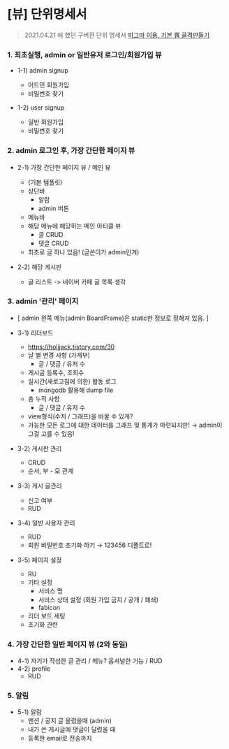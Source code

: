 # [뷰] 단위명세서

> 2021.04.21 에 했던 구버젼 단위 명세서
> [피그마 이용, 기본 웹 골격만들기](https://www.figma.com/file/ykuc8MOAYh5N3tAGhvesZY/light_board?node-id=0%3A1)

### 1. 최초실행, admin or 일반유저 로그인/회원가입 뷰

- 1-1) admin signup
    - 어드민 회원가입
    - 비밀번호 찾기

- 1-2) user signup
    - 일반 회원가입
    - 비밀번호 찾기

### 2. admin 로그인 후, 가장 간단한 페이지 뷰

- 2-1) 가장 간단한 페이지 뷰 / 메인 뷰
    - (기본 템플릿)
    - 상단바
        - 알람
        - admin 버튼
    - 메뉴바
    - 해당 메뉴에 해당하는 메인 아티클 뷰
        - 글 CRUD
        - 댓글 CRUD
    - 최초로 글 하나 있음! (글쓴이가 admin인겨)

- 2-2) 해당 게시판
    - 글 리스트 -> 네이버 카페 글 목록 생각


### 3. admin '관리' 페이지

- [ admin 왼쪽 메뉴(admin BoardFrame)은 static한 정보로 정해져 있음. ]

- 3-1) 리더보드
    - https://holjjack.tistory.com/30
    - 날 별 변경 사항 (가계부)
        - 글 / 댓글 / 유저 수
    - 게시글 등록수, 조회수
    - 실시간(새로고침에 의한) 활동 로그 
        - mongodb 활용해 dump file
    - 총 누적 사항 
        - 글 / 댓글 / 유저 수
    - view형식(수치 / 그래프)을 바꿀 수 있게?
    - 가능한 모든 로그에 대한 데이터를 그래프 및  통계가 마련되지만! → admin이 그걸 고를 수 있음!

- 3-2) 게시판 관리
    - CRUD
    - 순서, 부 - 모 관계

- 3-3) 게시 글관리
    - 신고 여부 
    - RUD

- 3-4) 일반 사용자 관리
    - RUD
    - 회원 비밀번호 초기화 하기 → 123456 디폴트로!

- 3-5) 페이지 설정
    - RU
    - 기타 설정 
        - 서비스 명 
        - 서비스 상태 설정 (회원 가입 금지 / 공개 / 폐쇄)
        - fabicon
    - 리더 보드 세팅
    - 초기화 관련

### 4. 가장 간단한 일반 페이지 뷰 (2와 동일)

- 4-1) 자기가 작성한 글 관리 / 메뉴? 옵셔널한 기능 / RUD
- 4-2) profile
    - RUD

### 5. 알림 

- 5-1) 알람 
    - 맨션 / 공지 글 올렸을때 (admin)
    - 내가 쓴 게시글에 댓글이 달렸을 때 
    - 등록한 email로 전송까지 